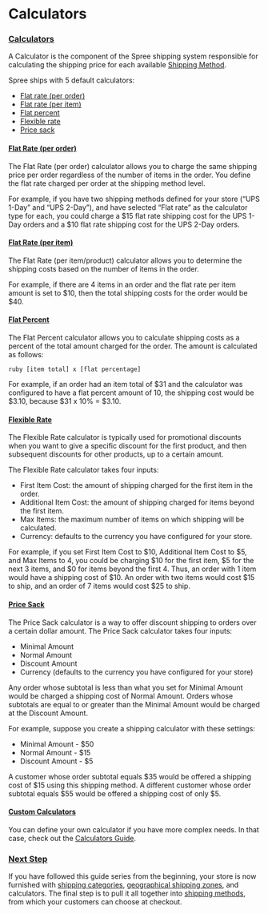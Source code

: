 # Calculators

### [Calculators](https://guides.spreecommerce.org/user/shipments/calculators.html#calculators) <a id="calculators"></a>

A Calculator is the component of the Spree shipping system responsible for calculating the shipping price for each available [Shipping Method](https://guides.spreecommerce.org/user/shipments/shipping_methods.html).

Spree ships with 5 default calculators:

* [Flat rate \(per order\)](https://guides.spreecommerce.org/user/shipments/calculators.html#flat-rate-per-order)
* [Flat rate \(per item\)](https://guides.spreecommerce.org/user/shipments/calculators.html#flat-rate-per-item)
* [Flat percent](https://guides.spreecommerce.org/user/shipments/calculators.html#flat-percent)
* [Flexible rate](https://guides.spreecommerce.org/user/shipments/calculators.html#flexible-rate)
* [Price sack](https://guides.spreecommerce.org/user/shipments/calculators.html#price-sack)

#### [Flat Rate \(per order\)](https://guides.spreecommerce.org/user/shipments/calculators.html#flat-rate-per-order) <a id="flat-rate-per-order"></a>

The Flat Rate \(per order\) calculator allows you to charge the same shipping price per order regardless of the number of items in the order. You define the flat rate charged per order at the shipping method level.

For example, if you have two shipping methods defined for your store \(“UPS 1-Day” and “UPS 2-Day”\), and have selected “Flat rate” as the calculator type for each, you could charge a $15 flat rate shipping cost for the UPS 1-Day orders and a $10 flat rate shipping cost for the UPS 2-Day orders.

#### [Flat Rate \(per item\)](https://guides.spreecommerce.org/user/shipments/calculators.html#flat-rate-per-item) <a id="flat-rate-per-item"></a>

The Flat Rate \(per item/product\) calculator allows you to determine the shipping costs based on the number of items in the order.

For example, if there are 4 items in an order and the flat rate per item amount is set to $10, then the total shipping costs for the order would be $40.

#### [Flat Percent](https://guides.spreecommerce.org/user/shipments/calculators.html#flat-percent) <a id="flat-percent"></a>

The Flat Percent calculator allows you to calculate shipping costs as a percent of the total amount charged for the order. The amount is calculated as follows:

`ruby [item total] x [flat percentage]`

For example, if an order had an item total of $31 and the calculator was configured to have a flat percent amount of 10, the shipping cost would be $3.10, because $31 x 10% = $3.10.

#### [Flexible Rate](https://guides.spreecommerce.org/user/shipments/calculators.html#flexible-rate) <a id="flexible-rate"></a>

The Flexible Rate calculator is typically used for promotional discounts when you want to give a specific discount for the first product, and then subsequent discounts for other products, up to a certain amount.

The Flexible Rate calculator takes four inputs:

* First Item Cost: the amount of shipping charged for the first item in the order.
* Additional Item Cost: the amount of shipping charged for items beyond the first item.
* Max Items: the maximum number of items on which shipping will be calculated.
* Currency: defaults to the currency you have configured for your store.

For example, if you set First Item Cost to $10, Additional Item Cost to $5, and Max Items to 4, you could be charging $10 for the first item, $5 for the next 3 items, and $0 for items beyond the first 4. Thus, an order with 1 item would have a shipping cost of $10. An order with two items would cost $15 to ship, and an order of 7 items would cost $25 to ship.

#### [Price Sack](https://guides.spreecommerce.org/user/shipments/calculators.html#price-sack) <a id="price-sack"></a>

The Price Sack calculator is a way to offer discount shipping to orders over a certain dollar amount. The Price Sack calculator takes four inputs:

* Minimal Amount
* Normal Amount
* Discount Amount
* Currency \(defaults to the currency you have configured for your store\)

Any order whose subtotal is less than what you set for Minimal Amount would be charged a shipping cost of Normal Amount. Orders whose subtotals are equal to or greater than the Minimal Amount would be charged at the Discount Amount.

For example, suppose you create a shipping calculator with these settings:

* Minimal Amount - $50
* Normal Amount - $15
* Discount Amount - $5

A customer whose order subtotal equals $35 would be offered a shipping cost of $15 using this shipping method. A different customer whose order subtotal equals $55 would be offered a shipping cost of only $5.

#### [Custom Calculators](https://guides.spreecommerce.org/user/shipments/calculators.html#custom-calculators) <a id="custom-calculators"></a>

You can define your own calculator if you have more complex needs. In that case, check out the [Calculators Guide](https://guides.spreecommerce.org/developer/internals/calculators.html).

### [Next Step](https://guides.spreecommerce.org/user/shipments/calculators.html#next-step) <a id="next-step"></a>

If you have followed this guide series from the beginning, your store is now furnished with [shipping categories](https://guides.spreecommerce.org/user/shipments/shipping_categories), [geographical shipping zones](https://guides.spreecommerce.org/user/shipments/zones), and calculators. The final step is to pull it all together into [shipping methods](https://guides.spreecommerce.org/user/shipments/shipping_methods), from which your customers can choose at checkout.

